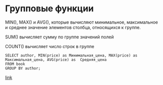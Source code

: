 # Групповые функции

MIN(), MAX() и AVG(), которые вычисляют минимальное, максимальное и среднее значение элементов столбца, относящихся к группе.

SUM() вычисляет сумму по группе значений полей

COUNT() вычисляет число строк в группе

```
SELECT author, MIN(price) as Минимальная_цена, MAX(price) as Максимальная_цена, AVG(price) as  Средняя_цена
FROM book
GROUP BY author;
```

[link](https://stepik.org/lesson/297515/step/4?unit=279275)
